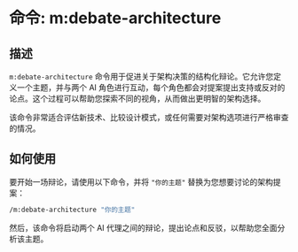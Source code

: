 # 命令: m:debate-architecture

## 描述

`m:debate-architecture` 命令用于促进关于架构决策的结构化辩论。它允许您定义一个主题，并与两个 AI 角色进行互动，每个角色都会对提案提出支持或反对的论点。这个过程可以帮助您探索不同的视角，从而做出更明智的架构选择。

该命令非常适合评估新技术、比较设计模式，或任何需要对架构选项进行严格审查的情况。

## 如何使用

要开始一场辩论，请使用以下命令，并将 `"你的主题"` 替换为您想要讨论的架构提案：

```bash
/m:debate-architecture "你的主题"
```

然后，该命令将启动两个 AI 代理之间的辩论，提出论点和反驳，以帮助您全面分析该主题。
